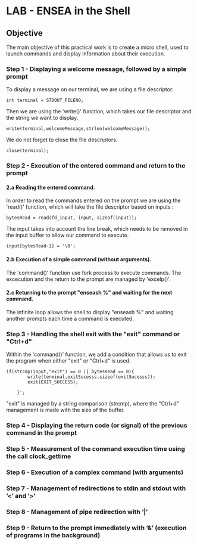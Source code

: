 # LAB - ENSEA in the Shell

## Objective

The main objective of this practical work is to create a micro shell, used to launch commands and display information about their execution.

### Step 1 - Displaying a welcome message, followed by a simple prompt

To display a message on our terminal, we are using a file descriptor:
```
int terminal = STDOUT_FILENO;
```
Then we are using the 'write()' function, which takes our file descriptor and the string we want to display.
```
write(terminal,welcomeMessage,strlen(welcomeMessage));
```
We do not forget to close the file descriptors.
```
close(terminal);
```

### Step 2 - Execution of the entered command and return to the prompt

#### 2.a Reading the entered command.
In order to read the commands entered on the prompt we are using the 'read()' function, which will take the file descriptor based on inputs :
```
bytesRead = read(fd_input, input, sizeof(input));
```
The input takes into account the line break, which needs to be removed in the input buffer to allow our command to execute.
```
input[bytesRead-1] = '\0';
```

#### 2.b Execution of a simple command (without arguments).

The 'command()' function use fork process to execute commands. The excecution and the return to the prompt are managed by 'excelp()'.


#### 2.c Returning to the prompt "enseash %" and waiting for the next command.
The infinite loop allows the shell to display "enseash %" and waiting another prompts each time a command is executed.

### Step 3 - Handling the shell exit with the "exit" command or "Ctrl+d"
Within the 'command()' function, we add a condition that allows us to exit the program when either "exit" or "Ctrl+d" is used.
```
if(strcmp(input,"exit") == 0 || bytesRead == 0){   
        write(terminal,exitSucesss,sizeof(exitSucesss));
        exit(EXIT_SUCCESS);

    }';
```
"exit" is managed by a string comparison (strcmp), where the "Ctrl+d" management is made with the size of the buffer.

### Step 4 - Displaying the return code (or signal) of the previous command in the prompt

### Step 5 - Measurement of the command execution time using the call clock_gettime

### Step 6 - Execution of a complex command (with arguments)

### Step 7 - Management of redirections to stdin and stdout with ’<’ and ’>’ 

### Step 8 - Management of pipe redirection with ‘|’

### Step 9 - Return to the prompt immediately with ‘&’ (execution of programs in the background)